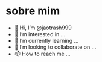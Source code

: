 # sobre mim
- 👋 Hi, I’m @jaotrash999
- 👀 I’m interested in ...
- 🌱 I’m currently learning ...
- 💞️ I’m looking to collaborate on ...
- 📫 How to reach me ...
